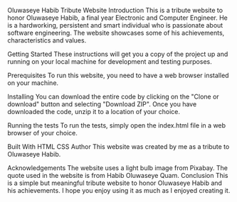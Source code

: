 Oluwaseye Habib Tribute Website
Introduction
This is a tribute website to honor Oluwaseye Habib, a final year Electronic and Computer Engineer. He is a hardworking, persistent and smart individual who is passionate about software engineering. The website showcases some of his achievements, characteristics and values.

Getting Started
These instructions will get you a copy of the project up and running on your local machine for development and testing purposes.

Prerequisites
To run this website, you need to have a web browser installed on your machine.

Installing
You can download the entire code by clicking on the "Clone or download" button and selecting "Download ZIP". Once you have downloaded the code, unzip it to a location of your choice.

Running the tests
To run the tests, simply open the index.html file in a web browser of your choice.

Built With
HTML
CSS
Author
This website was created by me as a tribute to Oluwaseye Habib.

Acknowledgements
The website uses a light bulb image from Pixabay.
The quote used in the website is from Habib Oluwaseye Quam.
Conclusion
This is a simple but meaningful tribute website to honor Oluwaseye Habib and his achievements. I hope you enjoy using it as much as I enjoyed creating it.
